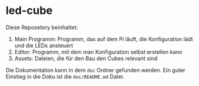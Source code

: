 # led-cube

Diese Reposetory beinhaltet:
1. Main Programm: Programm, das auf dem Pi läuft, die Konfiguration lädt und die LEDs ansteuert
2. Editor: Programm, mit dem man Konfiguration selbst erstellen kann
3. Assets: Dateien, die für den Bau den Cubes relevant sind

Die Dokumentation kann in dem `doc` Ordner gefunden werden. 
Ein guter Einstieg in die Doku ist die `doc/README.md` Datei.

